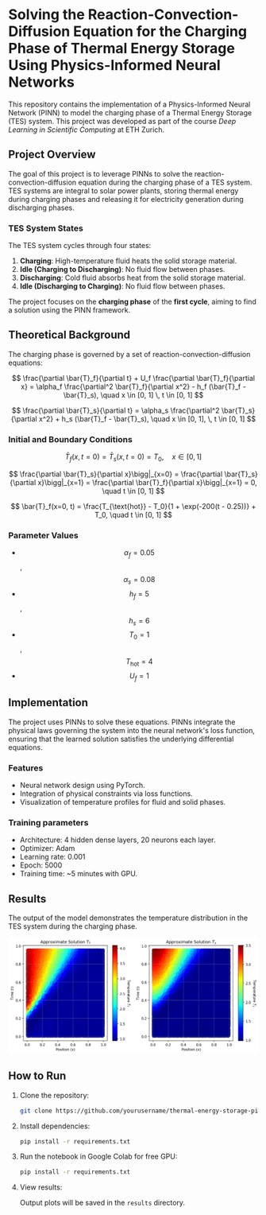 # Solving the Reaction-Convection-Diffusion Equation for the Charging Phase of Thermal Energy Storage Using Physics-Informed Neural Networks

This repository contains the implementation of a Physics-Informed Neural Network (PINN) to model the charging phase of a Thermal Energy Storage (TES) system. This project was developed as part of the course *Deep Learning in Scientific Computing* at ETH Zurich.

## Project Overview

The goal of this project is to leverage PINNs to solve the reaction-convection-diffusion equation during the charging phase of a TES system. TES systems are integral to solar power plants, storing thermal energy during charging phases and releasing it for electricity generation during discharging phases.

### TES System States
The TES system cycles through four states:
1. **Charging**: High-temperature fluid heats the solid storage material.
2. **Idle (Charging to Discharging)**: No fluid flow between phases.
3. **Discharging**: Cold fluid absorbs heat from the solid storage material.
4. **Idle (Discharging to Charging)**: No fluid flow between phases.

The project focuses on the **charging phase** of the **first cycle**, aiming to find a solution using the PINN framework.

## Theoretical Background

The charging phase is governed by a set of reaction-convection-diffusion equations:

$$
\frac{\partial \bar{T}_f}{\partial t} + U_f \frac{\partial \bar{T}_f}{\partial x} = \alpha_f \frac{\partial^2 \bar{T}_f}{\partial x^2} - h_f (\bar{T}_f - \bar{T}_s), \quad x \in [0, 1] \, t \in [0, 1]
$$

$$
\frac{\partial \bar{T}_s}{\partial t} = \alpha_s \frac{\partial^2 \bar{T}_s}{\partial x^2} + h_s (\bar{T}_f - \bar{T}_s), \quad x \in [0, 1], \, t \in [0, 1]
$$

### Initial and Boundary Conditions

$$
\bar{T}_f(x, t=0) = \bar{T}_s(x, t=0) = T_0, \quad x \in [0, 1]
$$

$$
\frac{\partial \bar{T}_s}{\partial x}\bigg|_{x=0} = \frac{\partial \bar{T}_s}{\partial x}\bigg|_{x=1} = \frac{\partial \bar{T}_f}{\partial x}\bigg|_{x=1} = 0, \quad t \in [0, 1]
$$

$$
\bar{T}_f(x=0, t) = \frac{T_{\text{hot}} - T_0}{1 + \exp(-200(t - 0.25))} + T_0, \quad t \in [0, 1]
$$

### Parameter Values
- $$\alpha_f = 0.05$$, $$\alpha_s = 0.08 $$
- $$h_f = 5$$, $$h_s = 6 $$
- $$T_0 = 1$$, $$T_{\text{hot}} = 4 $$
- $$U_f = 1 $$

## Implementation

The project uses PINNs to solve these equations. PINNs integrate the physical laws governing the system into the neural network's loss function, ensuring that the learned solution satisfies the underlying differential equations.

### Features
- Neural network design using PyTorch.
- Integration of physical constraints via loss functions.
- Visualization of temperature profiles for fluid and solid phases.

### Training parameters
- Architecture: 4 hidden dense layers, 20 neurons each layer.
- Optimizer: Adam
- Learning rate: 0.001
- Epoch: 5000
- Training time: ~5 minutes with GPU.

## Results

The output of the model demonstrates the temperature distribution in the TES system during the charging phase. 

![The temperature over time solid and fluid](images/visualize-heat-flow.png)

## How to Run

1. Clone the repository:
   ```bash
   git clone https://github.com/yourusername/thermal-energy-storage-pinn.git
   ```
2. Install dependencies:
   ```bash
   pip install -r requirements.txt
   ```
3. Run the notebook in Google Colab for free GPU:
   ```bash
   pip install -r requirements.txt
   ```
4. View results:

    Output plots will be saved in the ```results``` directory. 
   
